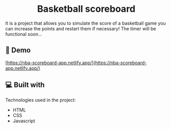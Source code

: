 <h1 align="center" id="title">Basketball scoreboard</h1>

<p id="description">It is a project that allows you to simulate the score of a basketball game you can increase the points and restart them if necessary! The timer will be functional soon...</p>

<h2>🚀 Demo</h2>

[https://nba-scoreboard-app.netlify.app/](https://nba-scoreboard-app.netlify.app/)

  
  
<h2>💻 Built with</h2>

Technologies used in the project:

*   HTML
*   CSS
*   Javascript
